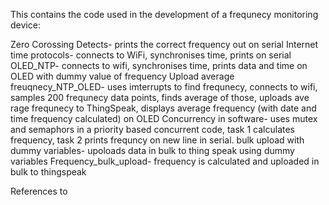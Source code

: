This contains the code used in the development of a frequnecy monitoring device:

Zero Corossing Detects- prints the correct frequency out on serial 
Internet time protocols- connects to WiFi, synchronises time, prints on serial
OLED_NTP- connects to wifi, synchronises time, prints data and time on OLED with dummy value of frequency 
Upload average freuqnecy_NTP_OLED- uses imterrupts to find frequnecy, connects to wifi, samples 200 frequnecy data points, finds average of those, uploads ave rage frequnecy to ThingSpeak, displays average frequency (with date and time frequency calculated) on OLED
Concurrency in software-  uses mutex and semaphors in a priority based concurrent code, task 1 calculates frequency, task 2 prints frequncy on new line in serial. 
bulk upload with dummy variables- upoloads data in bulk to thing speak using dummy variables
Frequency_bulk_upload- frequency is calculated and uploaded in bulk to thingspeak



References to 
